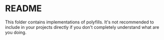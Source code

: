 # README

This folder contains implementations of polyfills. It's not recommended to include in your projects directly if you don't completely understand what are you doing.

